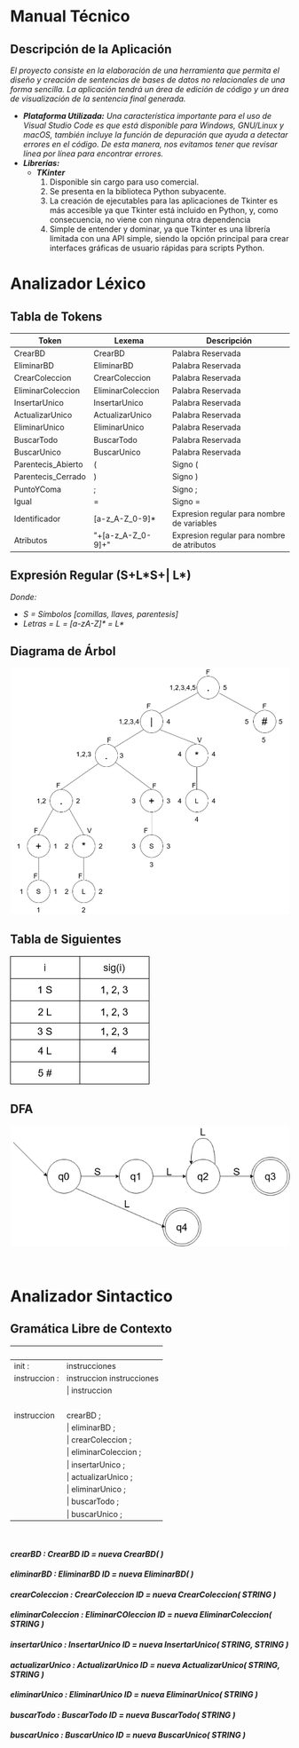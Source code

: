 # Manual Técnico
## Descripción de la Aplicación 
*El proyecto consiste en la elaboración de una herramienta que permita el diseño y creación 
de sentencias de bases de datos no relacionales de una forma sencilla. La aplicación tendrá 
un área de edición de código y un área de visualización de la sentencia final generada.*

* ***Plataforma Utilizada:*** *Una característica importante para el uso de Visual Studio Code es que está 
disponible para Windows, GNU/Linux y macOS, también incluye la función de 
depuración que ayuda a detectar errores en el código. De esta manera, nos 
evitamos tener que revisar línea por línea para encontrar errores.*
* ***Librerías:***
    *  ***TKinter*** 
        1. Disponible sin cargo para uso comercial.
        2. Se presenta en la biblioteca Python subyacente.
        3. La creación de ejecutables para las aplicaciones de Tkinter es más accesible ya que Tkinter está incluido en Python, y, como consecuencia, no viene con ninguna otra dependencia 
        4. Simple de entender y dominar, ya que Tkinter es una librería limitada con una API simple, siendo la opción principal para crear interfaces gráficas de usuario rápidas para scripts Python.  
  
# Analizador Léxico
## Tabla de Tokens 
| Token         | Lexema        | Descripción  |
| ------------- | ------------- | -------------|
| CrearBD  | CrearBD  | Palabra Reservada |
| EliminarBD  | EliminarBD  | Palabra Reservada |
| CrearColeccion  | CrearColeccion  | Palabra Reservada |
| EliminarColeccion  | EliminarColeccion  | Palabra Reservada |
| InsertarUnico  | InsertarUnico  | Palabra Reservada |
| ActualizarUnico  | ActualizarUnico  | Palabra Reservada |
| EliminarUnico  | EliminarUnico  | Palabra Reservada |
| BuscarTodo  | BuscarTodo  | Palabra Reservada |
| BuscarUnico  | BuscarUnico  | Palabra Reservada |
| Parentecis_Abierto  | ( | Signo ( |
| Parentecis_Cerrado  | )  | Signo ) |
| PuntoYComa  | ;  | Signo ; |
| Igual  | =  | Signo = |
| Identificador | [a-z_A-Z_0-9]* | Expresion regular para nombre de variables |
| Atributos | "+[a-z_A-Z_0-9]+"| Expresion regular para nombre de atributos |

## Expresión Regular (S+L\*S+| L\*) 
*Donde:*
* *S = Símbolos [comillas, llaves, parentesis]*
* *Letras = L = [a-zA-Z]\* = L\**

## Diagrama de Árbol
<img src="../Documentacion/img/arbol.png">

## Tabla de Siguientes
<img src="../Documentacion/img/tabla.png">

## DFA
<img src="../Documentacion/img/afd.png">

&nbsp;
# Analizador Sintactico
## Gramática Libre de Contexto
| &nbsp;         | &nbsp;        | 
| ------------- | ------------- | 
| init :  | instrucciones  |
| instruccion : | instruccion instrucciones |
||\| instruccion|
|&nbsp;|| |
|instruccion | crearBD ; |
||\| eliminarBD ;|
|| \| crearColeccion ; |
|| \| eliminarColeccion ; |
|| \| insertarUnico ; |
|| \| actualizarUnico ; |
|| \| eliminarUnico ; |
|| \| buscarTodo ; |
|| \| buscarUnico ; |
&nbsp;
#### *crearBD : CrearBD ID = nueva CrearBD( )*
#### *eliminarBD : EliminarBD ID = nueva EliminarBD( )*
#### *crearColeccion : CrearColeccion ID = nueva CrearColeccion( STRING )*
#### *eliminarColeccion : EliminarCOleccion ID = nueva EliminarColeccion( STRING )*
#### *insertarUnico : InsertarUnico ID = nueva InsertarUnico( STRING, STRING )*
#### *actualizarUnico : ActualizarUnico ID = nueva ActualizarUnico( STRING, STRING )*
#### *eliminarUnico : EliminarUnico ID = nueva EliminarUnico( STRING )*
#### *buscarTodo : BuscarTodo ID = nueva BuscarTodo( STRING )*
#### *buscarUnico : BuscarUnico ID = nueva BuscarUnico( STRING )*
